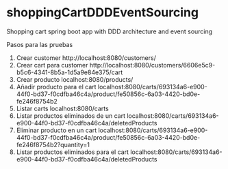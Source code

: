 # shoppingCartDDDEventSourcing
Shopping cart spring boot app with DDD architecture and event sourcing


Pasos para las pruebas
1. Crear customer
   http://localhost:8080/customers/
2. Crear cart para customer
   http://localhost:8080/customers/6606e5c9-b5c6-4341-8b5a-1d5a9e84e375/cart
3. Crear producto
   localhost:8080/products/
4. Añadir producto para el cart
   localhost:8080/carts/693134a6-e900-44f0-bd37-f0cdfba46c4a/product/fe50856c-6a03-4420-bd0e-fe246f8754b2
5. Listar carts
   localhost:8080/carts
6. Listar productos eliminados de un cart
   localhost:8080/carts/693134a6-e900-44f0-bd37-f0cdfba46c4a/deletedProducts
7. Eliminar producto en un cart
   localhost:8080/carts/693134a6-e900-44f0-bd37-f0cdfba46c4a/product/fe50856c-6a03-4420-bd0e-fe246f8754b2?quantity=1
8. Listar productos eliminados para el cart
   localhost:8080/carts/693134a6-e900-44f0-bd37-f0cdfba46c4a/deletedProducts